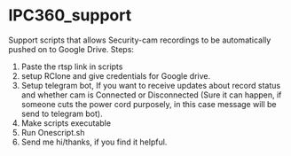 # IPC360_support

Support scripts that allows Security-cam recordings to be automatically pushed on to Google Drive. 
Steps:
<br/>
1. Paste the rtsp link in scripts
2. setup RClone and give credentials for Google drive.
3. Setup telegram bot, If you want to receive updates about record status and whether cam is Connected or Disconnected (Sure it can happen, if someone cuts the power cord purposely, in this case message will be send to telegram bot).
4.  Make scripts executable
5.  Run Onescript.sh
6.  Send me hi/thanks, if you find it helpful.

